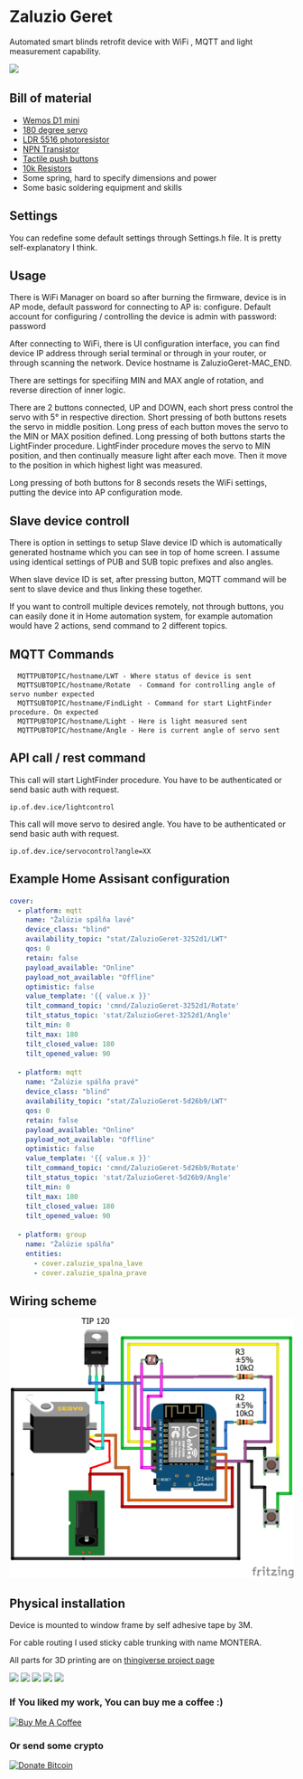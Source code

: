 # Zaluzio Geret
Automated smart blinds retrofit device with WiFi , MQTT and light measurement capability.

![](https://media.giphy.com/media/z4RIFCi5MSZSXSOJpL/giphy.gif)

## Bill of material
* [Wemos D1 mini](http://s.click.aliexpress.com/e/b7xoMFF6) 
* [180 degree servo](http://s.click.aliexpress.com/e/cCIS5ETW)
* [LDR 5516 photoresistor](http://s.click.aliexpress.com/e/sKHeBEs)
* [NPN Transistor](http://s.click.aliexpress.com/e/bSLbOB7K)
* [Tactile push buttons](http://s.click.aliexpress.com/e/0rbMNuk)
* [10k Resistors](http://s.click.aliexpress.com/e/boawi0Ak)
* Some spring, hard to specify dimensions and power
* Some basic soldering equipment and skills

## Settings
You can redefine some default settings through Settings.h file. It is pretty self-explanatory I think.

## Usage
There is WiFi Manager on board so after burning the firmware, device is in AP mode, default password for connecting to AP is: configure.
Default account for configuring / controlling the device is admin with password: password

After connecting to WiFi, there is UI configuration interface, you can find device IP address through serial terminal or through in your router, or through scanning the network. Device hostname is ZaluzioGeret-MAC_END.

There are settings for specifiing MIN and MAX angle of rotation, and reverse direction of inner logic.

There are 2 buttons connected, UP and DOWN, each short press control the servo with 5° in respective direction. Short pressing of both buttons resets the servo in middle position. 
Long press of each button moves the servo to the MIN or MAX position defined. Long pressing of both buttons starts the LightFinder procedure. 
LightFinder procedure moves the servo to MIN position, and then continually measure light after each move. Then it move to the position in which highest light was measured. 

Long pressing of both buttons for 8 seconds resets the WiFi settings, putting the device into AP configuration mode. 

## Slave device controll
There is option in settings to setup Slave device ID which is automatically generated hostname which you can see in top of home screen. I assume using identical settings of PUB and SUB topic prefixes and also angles. 

When slave device ID is set, after pressing button, MQTT command will be sent to slave device and thus linking these together.

If you want to controll multiple devices remotely, not through buttons, you can easily done it in Home automation system, for example automation would have 2 actions, send command to 2 different topics. 

## MQTT Commands
```
  MQTTPUBTOPIC/hostname/LWT - Where status of device is sent 
  MQTTSUBTOPIC/hostname/Rotate  - Command for controlling angle of servo number expected
  MQTTSUBTOPIC/hostname/FindLight - Command for start LightFinder procedure. On expected
  MQTTPUBTOPIC/hostname/Light - Here is light measured sent
  MQTTPUBTOPIC/hostname/Angle - Here is current angle of servo sent
```

## API call / rest command
This call will start LightFinder procedure. 
You have to be authenticated or send basic auth with request.
``` 
ip.of.dev.ice/lightcontrol
```
This call will move servo to desired angle. 
You have to be authenticated or send basic auth with request.
``` 
ip.of.dev.ice/servocontrol?angle=XX
```

## Example Home Assisant configuration
```yaml
cover:
  - platform: mqtt
    name: "Žalúzie spálňa lavé"
    device_class: "blind"
    availability_topic: "stat/ZaluzioGeret-3252d1/LWT"
    qos: 0
    retain: false
    payload_available: "Online"
    payload_not_available: "Offline"
    optimistic: false
    value_template: '{{ value.x }}'
    tilt_command_topic: 'cmnd/ZaluzioGeret-3252d1/Rotate'
    tilt_status_topic: 'stat/ZaluzioGeret-3252d1/Angle'
    tilt_min: 0
    tilt_max: 180
    tilt_closed_value: 180
    tilt_opened_value: 90
    
  - platform: mqtt
    name: "Žalúzie spálňa pravé"
    device_class: "blind"
    availability_topic: "stat/ZaluzioGeret-5d26b9/LWT"
    qos: 0
    retain: false
    payload_available: "Online"
    payload_not_available: "Offline"
    optimistic: false
    value_template: '{{ value.x }}'
    tilt_command_topic: 'cmnd/ZaluzioGeret-5d26b9/Rotate'
    tilt_status_topic: 'stat/ZaluzioGeret-5d26b9/Angle'
    tilt_min: 0
    tilt_max: 180
    tilt_closed_value: 180
    tilt_opened_value: 90

  - platform: group
    name: "Žalúzie spálňa"
    entities:
      - cover.zaluzie_spalna_lave
      - cover.zaluzie_spalna_prave
```

## Wiring scheme
![Wiring scheme](https://github.com/Luc3as/ZaluzioGeret/blob/master/PCB/PCB%20sketch_bb.png?raw=true)

## Physical installation
Device is mounted to window frame by self adhesive tape by 3M.

For cable routing I used sticky cable trunking with name MONTERA. 

All parts for 3D printing are on [thingiverse project page](https://www.thingiverse.com/thing:3679293)

![](https://i.ibb.co/72Cv8DY/servo-verzia-lava1.png)
![](https://i.ibb.co/3ztyH5z/servo-verzia-lava.png)
![](https://i.ibb.co/2h6PdQr/IMG-20190520-203901.jpg)
![](https://i.ibb.co/PDZDb6D/IMG-20190520-203852.jpg)
![](https://i.ibb.co/RzhmBQ9/IMG-20190520-194750.jpg)

### If You liked my work, You can buy me a coffee :)

<a class="" target="_blank" href="https://www.buymeacoffee.com/luc3as"><img src="https://lukasporubcan.sk/images/buymeacoffee.png" alt="Buy Me A Coffee" style="max-width: 217px !important;"></a>

### Or send some crypto

<a class="" target="_blank" href="https://lukasporubcan.sk/donate"><img src="https://lukasporubcan.sk/images/donatebitcoin.png" alt="Donate Bitcoin" style="max-width: 217px !important;"></a>	
			